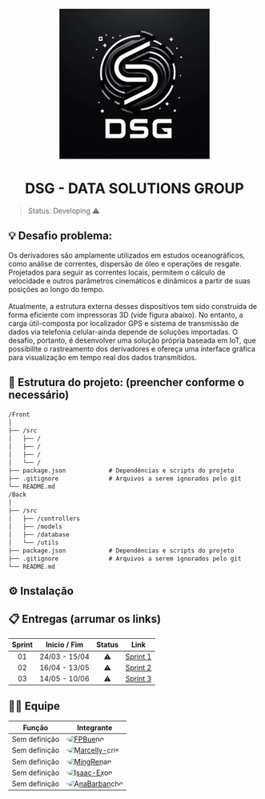 <p align="center">
  <img src="documents/images/logo.jpg" width="300" height="300">
</p>
<h1 align="center">DSG - DATA SOLUTIONS GROUP</h1>

 
 > Status: Developing ⚠️

## 💡 Desafio problema:
Os derivadores são amplamente utilizados em estudos oceanográficos, como análise de correntes,
dispersão de óleo e operações de resgate. Projetados para seguir as correntes locais, permitem o
cálculo de velocidade e outros parâmetros cinemáticos e dinâmicos a partir de suas posições ao
longo do tempo.
<Br/><Br/>
Atualmente, a estrutura externa desses dispositivos tem sido construída de forma eficiente com
impressoras 3D (vide figura abaixo). No entanto, a carga útil-composta por localizador GPS e
sistema de transmissão de dados via telefonia celular-ainda depende de soluções importadas. O
desafio, portanto, é desenvolver uma solução própria baseada em IoT, que possibilite o
rastreamento dos derivadores e ofereça uma interface gráfica para visualização em tempo real dos
dados transmitidos.

## 📂 Estrutura do projeto: (preencher conforme o necessário)
```
/Front
│
├── /src                   
│   ├── /       
│   ├── /            
│   ├── /             
│   └── /             
├── package.json            # Dependências e scripts do projeto
├── .gitignore              # Arquivos a serem ignorados pelo git
└── README.md 
/Back
│
├── /src                    
│   ├── /controllers        
│   ├── /models             
│   ├── /database             
│   └── /utils             
├── package.json            # Dependências e scripts do projeto
├── .gitignore              # Arquivos a serem ignorados pelo git
└── README.md               
```
## ⚙️ Instalação

## 📋 Entregas (arrumar os links)
**Sprint**  | **Inicio / Fim** | **Status**         | **Link**
:---------: | :------:    | :-------:          | :-------:
01          | 24/03 - 15/04   | ⚠️                | <a href="#">Sprint 1</a>
02          | 16/04 - 13/05   | ⚠️                | <a href="#">Sprint 2</a>
03          | 14/05 - 10/06   | ⚠️               | <a href="#">Sprint 3</a>

## 👩‍💻 Equipe
<table>
  <thead>
    <tr>
      <th>Função</th>
      <th>Integrante</th>
    </tr>
  </thead>
  <tbody>
    <tr>
      <td>Sem definição</td>
      <td>
        <a href="https://github.com/FPBueno">
          <img src="https://github.com/FPBueno.png" width="50" height="50" style="border-radius: 50%;" alt="FPBueno">
        </a>
      </td>
    </tr>
    <tr>
      <td>Sem definição</td>
      <td>
        <a href="https://github.com/Marcelly-cris">
          <img src="https://github.com/Marcelly-cris.png" width="50" height="50" style="border-radius: 50%;" alt="Marcelly-cris">
        </a>
      </td>
    </tr>
    <tr>
      <td>Sem definição</td>
      <td>
        <a href="https://github.com/MingRenan">
          <img src="https://github.com/MingRenan.png" width="50" height="50" style="border-radius: 50%;" alt="MingRenan">
        </a>
      </td>
    </tr>
    <tr>
      <td>Sem definição</td>
      <td>
        <a href="https://github.com/Isaac-Exon">
          <img src="https://github.com/Isaac-Exon.png" width="50" height="50" style="border-radius: 50%;" alt="Isaac-Exon">
        </a>
      </td>
    </tr>
    <tr>
      <td>Sem definição</td>
      <td>
        <a href="https://github.com/AnaBarbancho">
          <img src="https://github.com/AnaBarbancho.png" width="50" height="50" style="border-radius: 50%;" alt="AnaBarbancho">
        </a>
      </td>
    </tr>
  </tbody>
</table>
